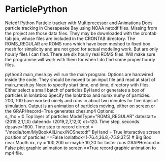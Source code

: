 # ParticlePython
Netcdf Python Particle tracker with Multiprocessor and Animations
Does particle tracking in Chesapeake Bay using NOAA netcdf files. 
Missing from the project are those data files. They may be downloaded with the 
crontab tab job, whose files are included in the CRONTAB directory.
The ROMS_REGULAR are ROMS runs which have been meshed to fixed box mesh for 
simplicity and are not good for actual modeling work. But are only hourly files I can find.
There are six hourly real ROMS files. Will make sure the programme will work with them for when I
do find some proper hourly files.

python3 main_mesh.py   will run the main program. 
Options are hardwired inside the code. They should be moved to an input file and read at start of main_mesh.py
Need to specify start time, end time, directory with files. 
Either select a small batch of particles ByHand or generates a box of particles in lonlatbox
Specify the lonlatbox and numx numy of particles. 
200, 100 have worked nicely and runs in about two minutes for five days of simulation.
Output is an animation of particles moving, either on screen or the GRAPHrecord=True generates ches.mp4
Options:  
s_rho = 0    Top layer of particles
ModelType="ROMS_REGULAR"
datestart=(2019,2,1,1,0)
dateend= (2019,2,7,12,0)
dt=120.        Time step, seconds
dpsave=1800.   Time step to record
dirroot = "/media/tom/MyBookAllLinux/NOSnetcdf"
ByHand = True
  Interactive screen position of particles
  ==False
  lonlatbox=(-76.4,36.8,-75.9,37.5)    # Big Box near Mouth
  nx, ny = 100,200  or maybe 10,20 for faster runs
GRAPHrecord = False   plot graphic animation to screen
==True record graphic animation to mp4 file.
